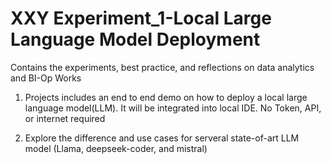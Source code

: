 # XXY Experiment_1-Local Large Language Model Deployment 
Contains the experiments, best practice, and reflections on data analytics and BI-Op Works

1. Projects includes an end to end demo on how to deploy a local large language model(LLM). It will be integrated into local IDE. No Token, API, or internet required

2. Explore the difference and use cases for serveral state-of-art LLM model (Llama, deepseek-coder, and mistral) 
